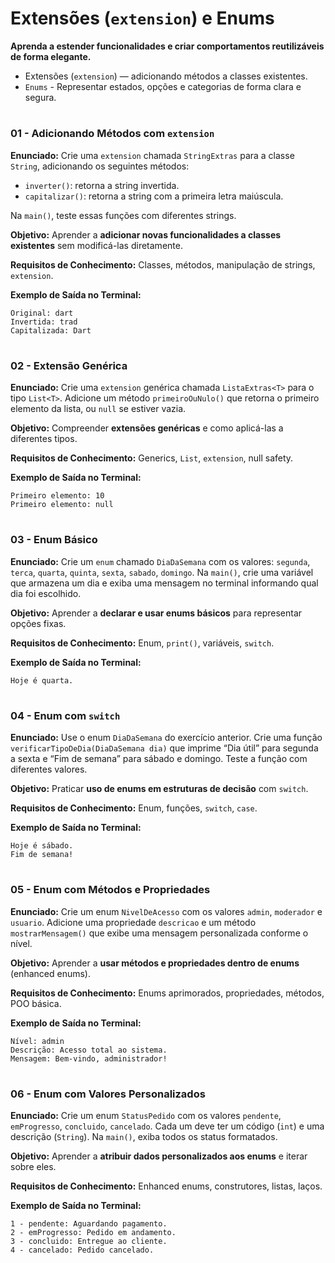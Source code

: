 # **Extensões (`extension`) e Enums**

**Aprenda a estender funcionalidades e criar comportamentos reutilizáveis de forma elegante.**

* Extensões (`extension`) — adicionando métodos a classes existentes.
* `Enums` - Representar estados, opções e categorias de forma clara e segura.

#

### **01 - Adicionando Métodos com `extension`**

**Enunciado:**
Crie uma `extension` chamada `StringExtras` para a classe `String`, adicionando os seguintes métodos:

* `inverter()`: retorna a string invertida.
* `capitalizar()`: retorna a string com a primeira letra maiúscula.

Na `main()`, teste essas funções com diferentes strings.

**Objetivo:**
Aprender a **adicionar novas funcionalidades a classes existentes** sem modificá-las diretamente.

**Requisitos de Conhecimento:**
Classes, métodos, manipulação de strings, `extension`.

**Exemplo de Saída no Terminal:**

```
Original: dart
Invertida: trad
Capitalizada: Dart
```

#

### **02 - Extensão Genérica**

**Enunciado:**
Crie uma `extension` genérica chamada `ListaExtras<T>` para o tipo `List<T>`.
Adicione um método `primeiroOuNulo()` que retorna o primeiro elemento da lista, ou `null` se estiver vazia.

**Objetivo:**
Compreender **extensões genéricas** e como aplicá-las a diferentes tipos.

**Requisitos de Conhecimento:**
Generics, `List`, `extension`, null safety.

**Exemplo de Saída no Terminal:**

```
Primeiro elemento: 10
Primeiro elemento: null
```

#

### **03 - Enum Básico**

**Enunciado:**
Crie um `enum` chamado `DiaDaSemana` com os valores: `segunda`, `terca`, `quarta`, `quinta`, `sexta`, `sabado`, `domingo`.
Na `main()`, crie uma variável que armazena um dia e exiba uma mensagem no terminal informando qual dia foi escolhido.

**Objetivo:**
Aprender a **declarar e usar enums básicos** para representar opções fixas.

**Requisitos de Conhecimento:**
Enum, `print()`, variáveis, `switch`.

**Exemplo de Saída no Terminal:**

```
Hoje é quarta.
```

#

### **04 - Enum com `switch`**

**Enunciado:**
Use o enum `DiaDaSemana` do exercício anterior.
Crie uma função `verificarTipoDeDia(DiaDaSemana dia)` que imprime “Dia útil” para segunda a sexta e “Fim de semana” para sábado e domingo.
Teste a função com diferentes valores.

**Objetivo:**
Praticar **uso de enums em estruturas de decisão** com `switch`.

**Requisitos de Conhecimento:**
Enum, funções, `switch`, `case`.

**Exemplo de Saída no Terminal:**

```
Hoje é sábado.
Fim de semana!
```

#

### **05 - Enum com Métodos e Propriedades**

**Enunciado:**
Crie um enum `NivelDeAcesso` com os valores `admin`, `moderador` e `usuario`.
Adicione uma propriedade `descricao` e um método `mostrarMensagem()` que exibe uma mensagem personalizada conforme o nível.

**Objetivo:**
Aprender a **usar métodos e propriedades dentro de enums** (enhanced enums).

**Requisitos de Conhecimento:**
Enums aprimorados, propriedades, métodos, POO básica.

**Exemplo de Saída no Terminal:**

```
Nível: admin
Descrição: Acesso total ao sistema.
Mensagem: Bem-vindo, administrador!
```

#

### **06 - Enum com Valores Personalizados**

**Enunciado:**
Crie um enum `StatusPedido` com os valores `pendente`, `emProgresso`, `concluido`, `cancelado`.
Cada um deve ter um código (`int`) e uma descrição (`String`).
Na `main()`, exiba todos os status formatados.

**Objetivo:**
Aprender a **atribuir dados personalizados aos enums** e iterar sobre eles.

**Requisitos de Conhecimento:**
Enhanced enums, construtores, listas, laços.

**Exemplo de Saída no Terminal:**

```
1 - pendente: Aguardando pagamento.
2 - emProgresso: Pedido em andamento.
3 - concluido: Entregue ao cliente.
4 - cancelado: Pedido cancelado.
```

